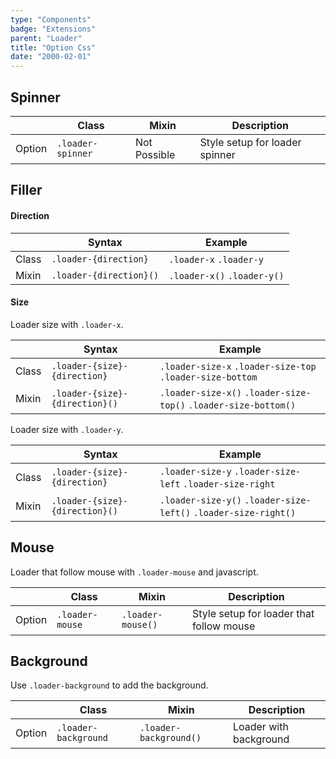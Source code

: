 ```yaml
---
type: "Components"
badge: "Extensions"
parent: "Loader"
title: "Option Css"
date: "2000-02-01"
---
```


## Spinner

<div class="table-scroll">

|                         | Class                                     | Mixin                         | Description                   |
| ----------------------- | ----------------------------------------- | ----------------------------- | ----------------------------- |
| Option                  | `.loader-spinner`                | Not Possible        | Style setup for loader spinner            |

</div>

<demo>
  <demovanilla src="vanilla/components/loader/spinner">
  </demovanilla>
</demo>

## Filler

#### Direction

<div class="table-scroll">

|                         | Syntax                                    | Example                       |
| ----------------------- | ----------------------------------------- | ----------------------------- |
| Class                   | `.loader-{direction}`                   | `.loader-x` `.loader-y`             |
| Mixin                   | `.loader-{direction}()`                 | `.loader-x()` `.loader-y()`         |

</div>

<demo>
  <demovanilla src="vanilla/components/loader/filler-x">
  </demovanilla>
  <demovanilla src="vanilla/components/loader/filler-y">
  </demovanilla>
</demo>

#### Size

Loader size with `.loader-x`.

<div class="table-scroll">

|                         | Syntax                                    | Example                       |
| ----------------------- | ----------------------------------------- | ----------------------------- |
| Class                   | `.loader-{size}-{direction}`             | `.loader-size-x` `.loader-size-top` `.loader-size-bottom`          |
| Mixin                   | `.loader-{size}-{direction}()`           | `.loader-size-x()` `.loader-size-top()` `.loader-size-bottom()`     |

</div>

<demo>
  <demovanilla src="vanilla/components/loader/filler-size-x">
  </demovanilla>
  <demovanilla src="vanilla/components/loader/filler-size-top">
  </demovanilla>
  <demovanilla src="vanilla/components/loader/filler-size-bottom">
  </demovanilla>
</demo>

Loader size with `.loader-y`.

<div class="table-scroll">

|                         | Syntax                                    | Example                       |
| ----------------------- | ----------------------------------------- | ----------------------------- |
| Class                   | `.loader-{size}-{direction}`             | `.loader-size-y` `.loader-size-left` `.loader-size-right`          |
| Mixin                   | `.loader-{size}-{direction}()`           | `.loader-size-y()` `.loader-size-left()` `.loader-size-right()`         |

</div>

<demo>
  <demovanilla src="vanilla/components/loader/filler-size-y">
  </demovanilla>
  <demovanilla src="vanilla/components/loader/filler-size-left">
  </demovanilla>
  <demovanilla src="vanilla/components/loader/filler-size-right">
  </demovanilla>
</demo>

## Mouse

Loader that follow mouse with `.loader-mouse` and javascript.

<div class="table-scroll">

|                         | Class                                     | Mixin                         | Description                   |
| ----------------------- | ----------------------------------------- | ----------------------------- | ----------------------------- |
| Option                  | `.loader-mouse`                | `.loader-mouse()`        | Style setup for loader that follow mouse            |

</div>

<demo>
  <demovanilla src="vanilla/components/loader/mouse-spinner">
  </demovanilla>
  <demovanilla src="vanilla/components/loader/mouse-filler">
  </demovanilla>
</demo>

## Background

Use `.loader-background` to add the background.

<div class="table-scroll">

|                         | Class                                     | Mixin                         | Description                   |
| ----------------------- | ----------------------------------------- | ----------------------------- | ----------------------------- |
| Option                  | `.loader-background`                | `.loader-background()`        | Loader with background            |

</div>

<demo>
  <demovanilla src="vanilla/components/loader/background-spinner">
  </demovanilla>
  <demovanilla src="vanilla/components/loader/background-direction">
  </demovanilla>
  <demovanilla src="vanilla/components/loader/background-size">
  </demovanilla>
</demo>

